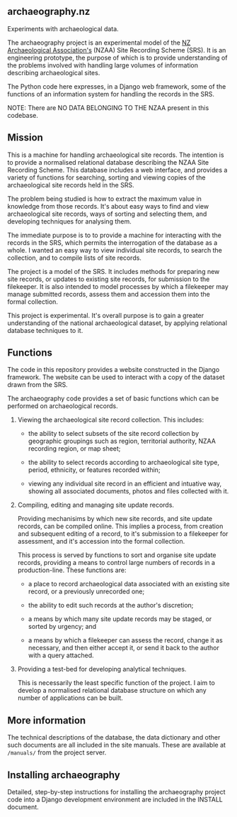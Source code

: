 archaeography.nz
----------------

Experiments with archaeological data.

The archaeography project is an experimental model of the [NZ
Archaeological Association's](http://nzarchaeology.org) (NZAA) Site
Recording Scheme (SRS). It is an engineering prototype, the purpose of
which is to provide understanding of the problems involved with
handling large volumes of information describing archaeological sites.

The Python code here expresses, in a Django web framework, some of the
functions of an information system for handling the records in the SRS.

NOTE: There are NO DATA BELONGING TO THE NZAA present in this
codebase. 



Mission
---------

This is a machine for handling archaeological site records. The
intention is to provide a normalised relational database describing
the NZAA Site Recording Scheme. This database includes a web
interface, and provides a variety of functions for searching, sorting
and viewing copies of the archaeological site records held in the SRS.

The problem being studied is how to extract the maximum value in
knowledge from those records. It's about easy ways to find and view
archaeological site records, ways of sorting and selecting them, and
developing techniques for analysing them.

The immediate purpose is to to provide a machine for interacting with
the records in the SRS, which permits the interrogation of the
database as a whole. I wanted an easy way to view individual site
records, to search the collection, and to compile lists of site
records.

The project is a model of the SRS. It includes methods for preparing
new site records, or updates to existing site records, for submission
to the filekeeper. It is also intended to model processes by which a
filekeeper may manage submitted records, assess them and accession them
into the formal collection.

This project is experimental. It's overall purpose is to gain a
greater understanding of the national archaeological dataset, by
applying relational database techniques to it.


Functions
---------

The code in this repository provides a website constructed in the
Django framework. The website can be used to interact with a copy of
the dataset drawn from the SRS.

The archaeography code provides a set of basic functions which can be
performed on archaeological records.


1.  Viewing the archaeological site record collection. This includes:

    -   the ability to select subsets of the site record collection by
        geographic groupings such as region, territorial authority,
        NZAA recording region, or map sheet;

    -   the ability to select records according to archaeological site
        type, period, ethnicity, or features recorded within;

    -   viewing any individual site record in an efficient and intuative
        way, showing all associated documents, photos and files
        collected with it.

1.  Compiling, editing and managing site update records.

    Providing mechanisims by which new site records, and site update
    records, can be compiled online. This implies a process, from
    creation and subsequent editing of a record, to it's submission to
    a filekeeper for assessment, and it's accession into the formal
    collection. 

    This process is served by functions to sort and organise site
    update records, providing a means to control large numbers of
    records in a production-line. These functions are:

    -   a place to record archaeological data associated with an
        existing site record, or a previously unrecorded one;

    -   the ability to edit such records at the author's discretion;

    -   a means by which many site update records may be staged, or sorted by
        urgency; and

    -   a means by which a filekeeper can assess the record, change it
        as necessary, and then either accept it, or send it back to the
        author with a query attached.

1.  Providing a test-bed for developing analytical techniques.

    This is necessarily the least specific function of the project. I
    aim to develop a normalised relational database structure on which
    any number of applications can be built. 


More information
----------------

The technical descriptions of the database, the data dictionary and
other such documents are all included in the site manuals. These are
available at `/manuals/` from the project server.


Installing archaeography
------------------------

Detailed, step-by-step instructions for installing the archaeography
project code into a Django development environment are included in the
INSTALL document.
